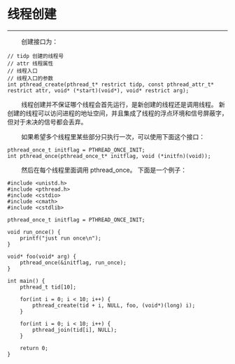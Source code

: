 # 线程创建
***

&emsp;&emsp;
创建接口为：

    // tidp 创建的线程号
    // attr 线程属性
    // 线程入口
    // 线程入口的参数
    int pthread_create(pthread_t* restrict tidp, const pthread_attr_t* restrict attr, void* (*start)(void*), void* restrict arg);

&emsp;&emsp;
线程创建并不保证哪个线程会首先运行，是新创建的线程还是调用线程。
新创建的线程可以访问进程的地址空间，并且集成了线程的浮点环境和信号屏蔽字，但对于未决的信号都会丢弃。

&emsp;&emsp;
如果希望多个线程里某些部分只执行一次，可以使用下面这个接口：

    pthread_once_t initflag = PTHREAD_ONCE_INIT;
    int pthread_once(pthread_once_t* initflag, void (*initfn)(void));

&emsp;&emsp;
然后在每个线程里面调用 pthread\_once。
下面是一个例子：

    #include <unistd.h>
    #include <pthread.h>
    #include <cstdio>
    #include <cmath>
    #include <cstdlib>
    
    pthread_once_t initflag = PTHREAD_ONCE_INIT;
    
    void run_once() {
        printf("just run once\n");
    }
    
    void* foo(void* arg) {
        pthread_once(&initflag, run_once);
    }
    
    int main() {
        pthread_t tid[10];
        
        for(int i = 0; i < 10; i++) {
            pthread_create(tid + i, NULL, foo, (void*)(long) i);
        }
        
        for(int i = 0; i < 10; i++) {
            pthread_join(tid[i], NULL);
        }
        
        return 0;
    }